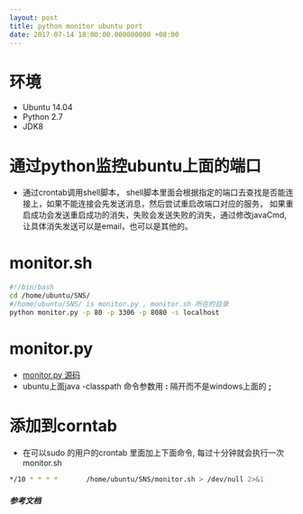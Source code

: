 ```yaml
---
layout: post
title: python monitor ubuntu port
date: 2017-07-14 18:00:00.000000000 +08:00
---
```

# 环境
* Ubuntu 14.04
* Python 2.7
* JDK8

# 通过python监控ubuntu上面的端口
* 通过crontab调用shell脚本， shell脚本里面会根据指定的端口去查找是否能连接上，如果不能连接会先发送消息，然后尝试重启改端口对应的服务，
如果重启成功会发送重启成功的消失，失败会发送失败的消失，通过修改javaCmd,让具体消失发送可以是email，也可以是其他的。

# monitor.sh
``` bash
#!/bin/bash
cd /home/ubuntu/SNS/
#/home/ubuntu/SNS/ is monitor.py , monitor.sh 所在的目录
python monitor.py -p 80 -p 3306 -p 8080 -s localhost
```

# monitor.py
* [monitor.py 源码](https://gist.github.com/wzhonggo/c1fa0dda6510535441b96102d5c0b26c)
* ubuntu上面java -classpath 命令参数用 **:** 隔开而不是windows上面的 **;**

# 添加到corntab
* 在可以sudo 的用户的crontab 里面加上下面命令, 每过十分钟就会执行一次monitor.sh
``` bash
*/10 * * * *       /home/ubuntu/SNS/monitor.sh > /dev/null 2>&1
```

##### 参考文档